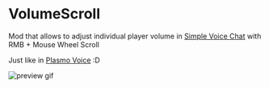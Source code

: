 # VolumeScroll
Mod that allows to adjust individual player volume in [Simple Voice Chat](https://modrinth.com/plugin/simple-voice-chat) with RMB + Mouse Wheel Scroll <p>
Just like in [Plasmo Voice](https://modrinth.com/plugin/plasmo-voice) :D <p>
![preview gif](images/preview.gif)